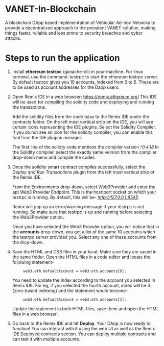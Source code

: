 # VANET-In-Blockchain
A blockchain DApp based implementation of Vehicular Ad-hoc Netwoks to provide a decentralized approach to the prevalent VANET solution, making things faster, reliable and less prone to security breaches and cyber attacks.


# Steps to run the application

1. Install **ethereum testrpc** (ganache-cli) in your machine. For linux terminal, use the command: _testrpc_ to start the ethereum testrpc server. 
   By default testrpc gives you 10 accounts, indexed from 0 to 9. These are to be used as account addresses for the Dapp users.
   
   
2. Open Remix IDE in a web browser: https://remix.ethereum.org/
   This IDE will be used for compiling the solidity code and deploying and running the transactions.
   
   Add the solidity files from the code base to the Remix IDE under the contracts folder. 
   On the left most vertical strip on the IDE, you will see certain icons representing the IDE plugins. Select the Solidity Compiler.
   If you do not see an icon for the solidity compiler, you can enable this tool from the IDE plugins manager.
   
   The first line of the solidty code mentions the compiler version _^0.4.18_
   In the Solidity compiler, select the exactly same version from the compiler drop-down menu and compile the codes.
   
   
3. Once the solidity smart contract compiles successfully, select the _Deploy and Run Transactions_ plugin from the left most vertical strip of the Remix IDE.

   From the Environments drop-down, select Web3Provider and enter the apt Web3 Provider Endpoint. This is the host:port socket on which your testrpc is running.      By default, this will be- _http://127.0.0.1:8545_ 
   
   Remix will pop up an error/warning message if your testrpc is not running. So make sure that testrpc is up and running before selecting the Web3Provider          option.
   
   Once you have selected the Web3 Provider option, you will notice that in the **accounts** drop-down, you get a list of the same 10 accounts which the testrpc      server provided you. Select any one of these accounts from the drop-down.
   
   
   
4. Save the HTML and CSS files in your local. Make sure they are saved in the same folder.
   Open the HTML files in a code editor and locate the following statement-
   
            web3.eth.defaultAccount = web3.eth.accounts[0];
   You need to update the index according to the account you selected in Remix IDE. 
   For eg, if you selected the fourth account, index will be 3 (zero-based indexing) and the statement would become- 
   
            web3.eth.defaultAccount = web3.eth.accounts[3];
           
   Update the statement in both HTML files, save them and open the HTML files in a web browser. 
  
  
5. Go back to the Remix IDE and hit **Deploy**. Your DApp is now ready to function!
   You can interact with it using the web UI as well as the Remix IDE Deployed contracts section.
   You can deploy multiple contracts and can test it with multiple accounts.
   
   
